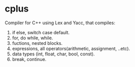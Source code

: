 # cplus
Compiler for C++ using Lex and Yacc, that compiles:
1. if else, switch case default.
2. for, do while, while.
3. fuctions, nested blocks.
4. expressions, all operators(arithmetic, assignment, ..etc). 
5. data types (int, float, char, bool, const).
6. break, continue.
